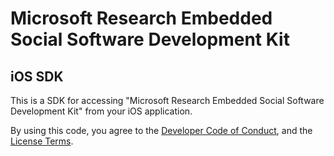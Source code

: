 # Microsoft Research Embedded Social Software Development Kit
## iOS SDK
This is a SDK for accessing "Microsoft Research Embedded Social Software Development Kit" from your iOS application.

By using this code, you agree to the [Developer Code of Conduct](DeveloperCodeOfConduct.md), and the [License Terms](LICENSE).